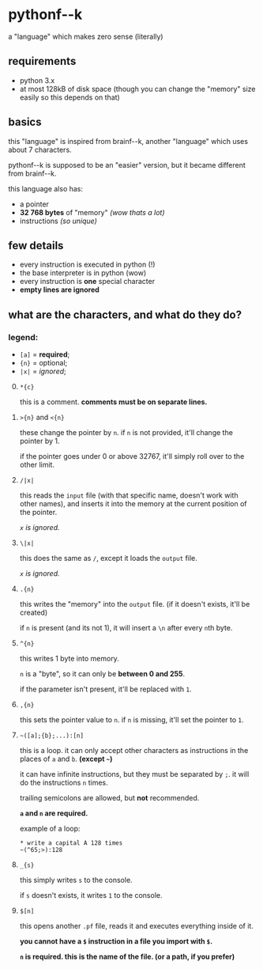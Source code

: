 # pythonf--k
a "language" which makes zero sense (literally)

## requirements
- python 3.x
- at most 128kB of disk space
  (though you can change the "memory" size easily so this depends on that)

## basics
this "language" is inspired from brainf--k, another "language" which uses about 7 characters.

pythonf--k is supposed to be an "easier" version, but it became different from brainf--k.

this language also has:
- a pointer
- **32 768 bytes** of "memory" *(wow thats a lot)*
- instructions *(so unique)*

## few details
- every instruction is executed in python (!)
- the base interpreter is in python (wow)
- every instruction is **one** special character
- **empty lines are ignored**

## what are the characters, and what do they do?

### legend:
- `[a]` = **required**;
- `{n}` = optional;
- `|x|` = *ignored*;

0. `*{c}`

    this is a comment. **comments must be on separate lines.**

1. `>{n}` and `<{n}`

    these change the pointer by `n`.
    if `n` is not provided, it'll change the pointer by 1.

    if the pointer goes under 0 or above 32767,
    it'll simply roll over to the other limit.

2. `/|x|`

    this reads the `input` file (with that specific name,
    doesn't work with other names), and inserts it into the memory
    at the current position of the pointer.
    
    *`x` is ignored.*

3. `\|x|`

    this does the same as `/`, except it loads the `output` file.

    *`x` is ignored.*

4. `.{n}`

    this writes the "memory" into the `output` file. (if it doesn't exists, it'll be created)

    if `n` is present (and its not 1), it will insert a `\n` after every `n`th byte.

5. `^{n}`

    this writes 1 byte into memory.

    `n` is a "byte", so it can only be **between 0 and 255**.

    if the parameter isn't present, it'll be replaced with `1`.

6. `,{n}`

    this sets the pointer value to `n`. if `n` is missing, it'll set the pointer to `1`.

7. `~([a];{b};...):[n]`

    this is a loop. it can only accept other characters as instructions in the places of `a` and `b`. **(except `~`)**

    it can have infinite instructions, but they must be separated by `;`. it will do the instructions `n` times.

    trailing semicolons are allowed, but **not** recommended.

    **`a` and `n` are required.**

    example of a loop:
    ```
    * write a capital A 128 times
    ~(^65;>):128
    ```

8. `_{s}`

    this simply writes `s` to the console.
    
    if `s` doesn't exists, it writes `1` to the console.

9. `$[n]`

    this opens another `.pf` file, reads it and executes everything inside of it.

    **you cannot have a `$` instruction in a file you import with `$`.**

    **`n` is required. this is the name of the file. (or a path, if you prefer)**
